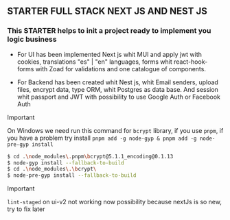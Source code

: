 ## STARTER FULL STACK NEXT JS AND NEST JS

### This STARTER helps to init a project ready to implement you logic business

- For UI has been implemented Next js whit MUI and apply jwt with cookies, translations "es" | "en" languages, forms whit react-hook-forms with Zoad for validations and one catalogue of components.

- For Backend has been created whit Nest js, whit Email senders, upload files, encrypt data, type ORM, whit Postgres as data base. And session whit passport and JWT with possibility to use Google Auth or Facebook Auth


> [!IMPORTANT]  
> On Windows we need run this command for `bcrypt` library, if you use `pnpm`, if you have a problem try install `pnpm add -g node-gyp & pnpm add -g node-pre-gyp install`


```bash
$ cd .\node_modules\.pnpm\bcrypt@5.1.1_encoding@0.1.13
$ node-gyp install --fallback-to-build
$ cd .\node_modules\.\bcrypt\
$ node-pre-gyp install --fallback-to-build
```

> [!IMPORTANT]  
>  `lint-staged` on ui-v2 not working now possibility because nextJs is so new, try to fix later

